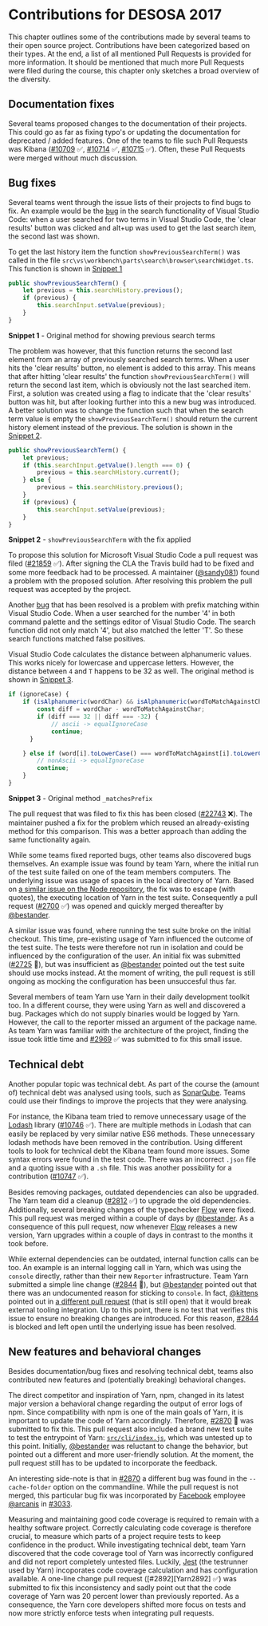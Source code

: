 # Contributions for DESOSA 2017

This chapter outlines some of the contributions made by several teams to their open source project. Contributions have been categorized based on their types. At the end, a list of all mentioned Pull Requests is provided for more information. It should be mentioned that much more Pull Requests were filed during the course, this chapter only sketches a broad overview of the diversity.

## Documentation fixes

Several teams proposed changes to the documentation of their projects. This could go as far as fixing typo's or updating the documentation for deprecated / added features.
One of the teams to file such Pull Requests was Kibana ([#10709][KI10709] :white_check_mark:, [#10714][KI10714] :white_check_mark:, [#10715][KI10715] :white_check_mark:). Often, these Pull Requests were merged without much discussion.

[KI10709]: https://github.com/elastic/kibana/pull/10709
[KI10714]: https://github.com/elastic/kibana/pull/10714
[KI10715]: https://github.com/elastic/kibana/pull/10715

## Bug fixes

Several teams went through the issue lists of their projects to find bugs to fix.
An example would be the [bug][VSbug] in the search functionality of Visual Studio Code:
when a user searched for two terms in Visual Studio Code, the 'clear results' button was clicked  and alt+up was used to get the last search item, the second last was shown.

To get the last history item the function `showPreviousSearchTerm()` was called in the file `src\vs\workbench\parts\search\browser\searchWidget.ts`. This function is shown in [Snippet 1](#snippet-1)

<div id="snippet-1"></div>

```typescript
public showPreviousSearchTerm() {
	let previous = this.searchHistory.previous();
	if (previous) {
		this.searchInput.setValue(previous);
	}
}
```
**Snippet 1** - Original method for showing previous search terms

 The problem was however, that this function returns the second last element from an array of previously searched search terms. When a user hits the 'clear results' button, no element is added to this array. This means that after hitting 'clear results' the function `showPreviousSearchTerm()` will return the second last item, which is obviously not the last searched item. First, a solution was created using a flag to indicate that the 'clear results' button was hit, but after looking further into this a new bug was introduced. A better solution was to change the function such that when the search term value is empty the `showPreviousSearchTerm()` should return the current history element instead of the previous. The solution is shown in the [Snippet 2](#snippet-2).

<div id="snippet-2"></div>

```typescript
public showPreviousSearchTerm() {
	let previous;
	if (this.searchInput.getValue().length === 0) {
		previous = this.searchHistory.current();
	} else {
		previous = this.searchHistory.previous();
	}
	if (previous) {
		this.searchInput.setValue(previous);
	}
}
```
**Snippet 2** - `showPreviousSearchTerm` with the fix applied

To propose this solution for Microsoft Visual Studio Code a pull request was filed ([#21859][VS21859] :white_check_mark:). After signing the CLA the Travis build had
to be fixed and some more feedback had to be processed. A maintainer ([@sandy081]) found a
problem with the proposed solution. After resolving this problem the pull request
was accepted by the project.

Another [bug][VSbug2] that has been resolved is a problem with prefix matching within Visual Studio Code. When a user searched for the number '4' in both command palette and the settings editor of Visual Studio Code. The search function did not only match '4', but also matched the letter 'T'. So these search functions matched false positives.

Visual Studio Code calculates the distance between alphanumeric values.
This works nicely for lowercase and uppercase letters.
However, the distance between `4` and `T` happens to be 32 as well.
The original method is shown in [Snippet 3](#snippet-3).

<div id="snippet-3"></div>

```typescript
if (ignoreCase) {
	if (isAlphanumeric(wordChar) && isAlphanumeric(wordToMatchAgainstChar)) {
		const diff = wordChar - wordToMatchAgainstChar;
		if (diff === 32 || diff === -32) {
			// ascii -> equalIgnoreCase
			continue;
	  }

	} else if (word[i].toLowerCase() === wordToMatchAgainst[i].toLowerCase()) {
		// nonAscii -> equalIgnoreCase
		continue;
	}
}
```
**Snippet 3** - Original method `_matchesPrefix`

The pull request that was filed to fix this has been closed ([#22743][VS22743] :x:).
The maintainer pushed a fix for the problem which reused an already-existing method for this comparison. This was a better approach than adding the same functionality again.

[VSbug]: https://github.com/Microsoft/vscode/issues/21600
[VSbug2]: https://github.com/Microsoft/vscode/issues/22401
[VS21859]: https://github.com/Microsoft/vscode/pull/21859
[VS22743]: https://github.com/Microsoft/vscode/pull/22743
[@sandy081]: https://github.com/sandy081

While some teams fixed reported bugs, other teams also discovered bugs themselves.
An example issue was found by team Yarn, where the initial run of the test suite failed on one of the team members computers.
The underlying issue was usage of spaces in the local directory of Yarn.
Based on [a similar issue on the Node repository][YarnNode], the fix was to escape (with quotes), the executing location of Yarn in the test suite.
Consequently a pull request ([#2700][Yarn2700] :white_check_mark:) was opened and quickly merged thereafter by [@bestander].

A similar issue was found, where running the test suite broke on the initial checkout.
This time, pre-existing usage of Yarn influenced the outcome of the test suite.
The tests were therefore not run in isolation and could be influenced by the configuration of the user.
An initial fix was submitted ([#2725][Yarn2725] :construction:), but was insufficient as [@bestander] pointed out the test suite should use mocks instead.
At the moment of writing, the pull request is still ongoing as mocking the configuration has been unsuccesful thus far.

Several members of team Yarn use Yarn in their daily development toolkit too.
In a different course, they were using Yarn as well and discovered a bug.
Packages which do not supply binaries would be logged by Yarn.
However, the call to the reporter missed an argument of the package name.
As team Yarn was familiar with the architecture of the project, finding the issue took little time and [#2969][Yarn2969] :white_check_mark: was submitted to fix this small issue.

[YarnNode]: https://github.com/nodejs/node/issues/6803
[Yarn2700]: https://github.com/yarnpkg/yarn/pull/2700
[Yarn2725]: https://github.com/yarnpkg/yarn/pull/2725
[Yarn2969]: https://github.com/yarnpkg/yarn/pull/2969
[@bestander]: https://github.com/bestander

## Technical debt

Another popular topic was technical debt. As part of the course the (amount of) technical debt was analysed using tools, such as [SonarQube]. Teams could use their findings to improve the projects that they were analysing.

For instance, the Kibana team tried to remove unnecessary usage of the [Lodash] library ([#10746][KI10746] :white_check_mark:). There are multiple methods in Lodash that can easily be replaced by very similar native ES6 methods. These unnecessary lodash methods have been removed in the contribution. Using different tools to look for technical debt the Kibana team found more issues. Some syntax errors were found in the test code. There was an incorrect `.json` file and a quoting issue with a `.sh` file. This was another possibility for a contribution ([#10747][KI10747] :white_check_mark:).

Besides removing packages, outdated dependencies can also be upgraded.
The Yarn team did a cleanup ([#2812][Yarn2812] :white_check_mark:) to upgrade the old dependencies.
Additionally, several breaking changes of the typechecker [Flow] were fixed.
This pull request was merged within a couple of days by [@bestander].
As a consequence of this pull request, now whenever [Flow] releases a new version, Yarn upgrades within a couple of days in contrast to the months it took before.

While external dependencies can be outdated, internal function calls can be too.
An example is an internal logging call in Yarn, which was using the `console` directly, rather than their new `Reporter` infrastructure.
Team Yarn submitted a simple line change ([#2844][Yarn2844] :construction:), but [@bestander] pointed out that there was an undocumented reason for sticking to `console`.
In fact, [@kittens] pointed out in [a different pull request][Yarn1980] (that is still open) that it would break external tooling integration.
Up to this point, there is no test that verifies this issue to ensure no breaking changes are introduced.
For this reason, [#2844][Yarn2844] is blocked and left open until the underlying issue has been resolved.

## New features and behavioral changes

Besides documentation/bug fixes and resolving technical debt, teams also contributed new features and (potentially breaking) behavioral changes.

The direct competitor and inspiration of Yarn, npm, changed in its latest major version a behavioral change regarding the output of error logs of npm.
Since compatibility with npm is one of the main goals of Yarn, it is important to update the code of Yarn accordingly.
Therefore, [#2870][Yarn2870] :construction: was submitted to fix this.
This pull request also included a brand new test suite to test the entrypoint of Yarn: [`src/cli/index.js`][Yarnindexjs], which was untested up to this point.
Initially, [@bestander] was reluctant to change the behavior, but pointed out a different and more user-friendly solution.
At the moment, the pull request still has to be updated to incorporate the feedback.

An interesting side-note is that in [#2870][Yarn2870] a different bug was found in the `--cache-folder` option on the commandline.
While the pull request is not merged, this particular bug fix was incorporated by [Facebook] employee [@arcanis] in [#3033][Yarn3033].

Measuring and maintaining good code coverage is required to remain with a healthy software project.
Correctly calculating code coverage is therefore crucial, to measure which parts of a project require tests to keep confidence in the product.
While investigating technical debt, team Yarn discovered that the code coverage tool of Yarn was incorrectly configured and did not report completely untested files.
Luckily, [Jest] (the testrunner used by Yarn) incoporates code coverage calculation and has configuration available.
A one-line change pull request ([#2892][Yarn2892] :white_check_mark:) was submitted to fix this inconsistency and sadly point out that the code coverage of Yarn was 20 percent lower than previously reported.
As a consequence, the Yarn core developers shifted more focus on tests and now more strictly enforce tests when integrating pull requests.

[KI10746]: https://github.com/elastic/kibana/pull/10746
[KI10747]: https://github.com/elastic/kibana/pull/10747
[Yarn2812]: https://github.com/yarnpkg/yarn/pull/2812
[Yarn2844]: https://github.com/yarnpkg/yarn/pull/2844
[Yarn1980]: https://github.com/yarnpkg/yarn/pull/1980#discussion_r89621763
[Yarn2870]: https://github.com/yarnpkg/yarn/pull/2870
[Yarn3033]: https://github.com/yarnpkg/yarn/pull/3033/files#diff-867becf4a9c2c6c6d4e7c1278750724eR372
[Yarnindexjs]: https://github.com/yarnpkg/yarn/blob/6d8dcec7e84d7271bc3acde2946cfcc5a93b530f/src/cli/commands/index.js
[SonarQube]: https://www.sonarqube.org/
[Lodash]: https://lodash.com
[Flow]: https://flow.org/
[Facebook]: https://facebook.com
[Jest]: https://facebook.github.io/jest/
[@kittens]: https://github.com/kittens
[@arcanis]: https://github.com/arcanis
